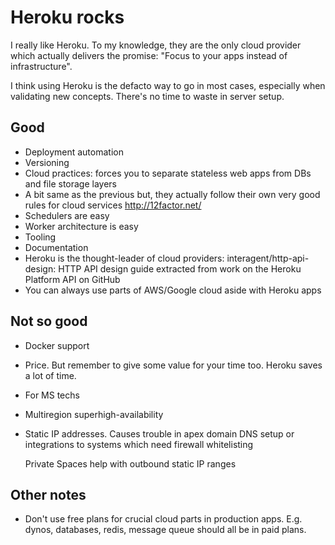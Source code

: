 # Heroku rocks

I really like Heroku. To my knowledge, they are the only cloud provider which actually 
delivers the promise: "Focus to your apps instead of infrastructure".

I think using Heroku is the defacto way to go in most cases, especially when validating new concepts.
There's no time to waste in server setup.

## Good

* Deployment automation
* Versioning
* Cloud practices: forces you to separate stateless web apps from DBs and file storage layers
* A bit same as the previous but, they actually follow their own very good rules for cloud services http://12factor.net/
* Schedulers are easy
* Worker architecture is easy
* Tooling
* Documentation
* Heroku is the thought-leader of cloud providers:  interagent/http-api-design: HTTP API design guide extracted from work on the Heroku Platform API on GitHub
* You can always use parts of AWS/Google cloud aside with Heroku apps

## Not so good

* Docker support
* Price. But remember to give some value for your time too. Heroku saves a lot of time.
* For MS techs
* Multiregion superhigh-availability
* Static IP addresses. Causes trouble in apex domain DNS setup or integrations to systems which need firewall whitelisting
  
  Private Spaces help with outbound static IP ranges


## Other notes

* Don't use free plans for crucial cloud parts in production apps. E.g. dynos, databases, redis, message queue should all be in paid plans.
